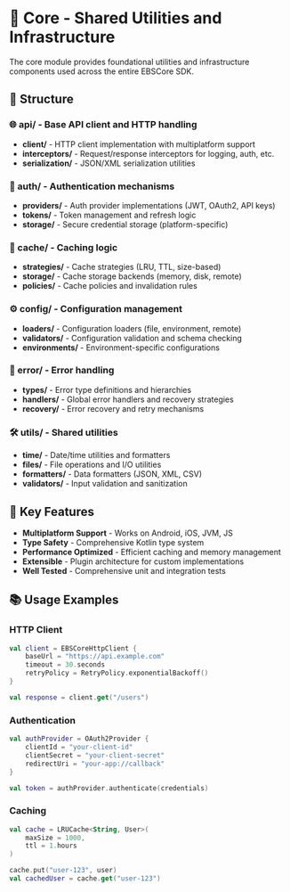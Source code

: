 # 🔧 Core - Shared Utilities and Infrastructure

The core module provides foundational utilities and infrastructure components used across the entire EBSCore SDK.

## 📁 Structure

### **🌐 api/** - Base API client and HTTP handling
- **client/** - HTTP client implementation with multiplatform support
- **interceptors/** - Request/response interceptors for logging, auth, etc.
- **serialization/** - JSON/XML serialization utilities

### **🔐 auth/** - Authentication mechanisms
- **providers/** - Auth provider implementations (JWT, OAuth2, API keys)
- **tokens/** - Token management and refresh logic
- **storage/** - Secure credential storage (platform-specific)

### **💾 cache/** - Caching logic
- **strategies/** - Cache strategies (LRU, TTL, size-based)
- **storage/** - Cache storage backends (memory, disk, remote)
- **policies/** - Cache policies and invalidation rules

### **⚙️ config/** - Configuration management
- **loaders/** - Configuration loaders (file, environment, remote)
- **validators/** - Configuration validation and schema checking
- **environments/** - Environment-specific configurations

### **🚨 error/** - Error handling
- **types/** - Error type definitions and hierarchies
- **handlers/** - Global error handlers and recovery strategies
- **recovery/** - Error recovery and retry mechanisms

### **🛠️ utils/** - Shared utilities
- **time/** - Date/time utilities and formatters
- **files/** - File operations and I/O utilities
- **formatters/** - Data formatters (JSON, XML, CSV)
- **validators/** - Input validation and sanitization

## 🎯 Key Features

- **Multiplatform Support** - Works on Android, iOS, JVM, JS
- **Type Safety** - Comprehensive Kotlin type system
- **Performance Optimized** - Efficient caching and memory management
- **Extensible** - Plugin architecture for custom implementations
- **Well Tested** - Comprehensive unit and integration tests

## 📚 Usage Examples

### HTTP Client
```kotlin
val client = EBSCoreHttpClient {
    baseUrl = "https://api.example.com"
    timeout = 30.seconds
    retryPolicy = RetryPolicy.exponentialBackoff()
}

val response = client.get("/users")
```

### Authentication
```kotlin
val authProvider = OAuth2Provider {
    clientId = "your-client-id"
    clientSecret = "your-client-secret"
    redirectUri = "your-app://callback"
}

val token = authProvider.authenticate(credentials)
```

### Caching
```kotlin
val cache = LRUCache<String, User>(
    maxSize = 1000,
    ttl = 1.hours
)

cache.put("user-123", user)
val cachedUser = cache.get("user-123")
```